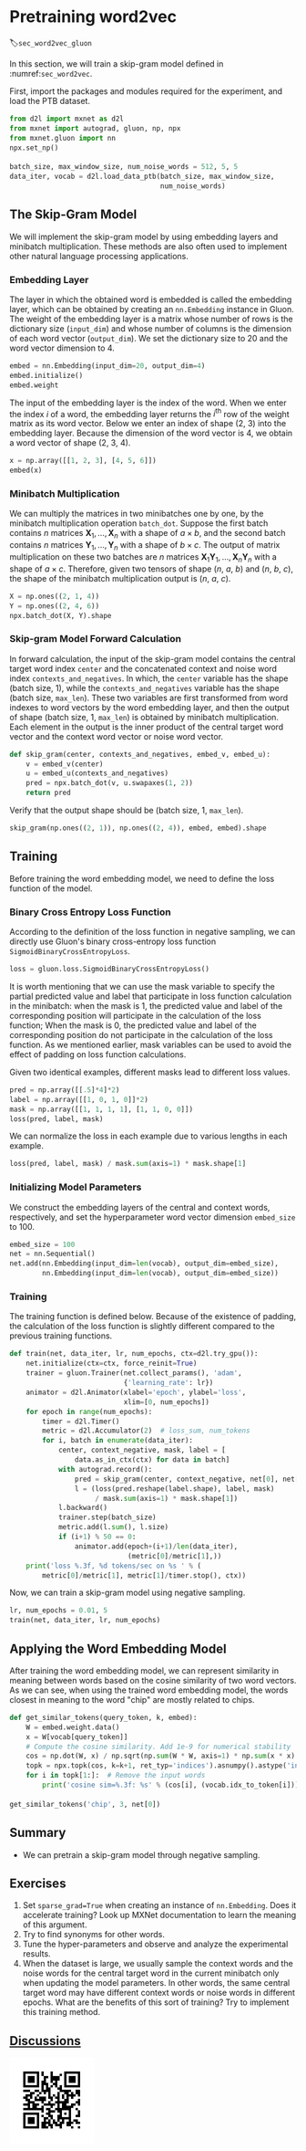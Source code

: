 # Pretraining word2vec
:label:`sec_word2vec_gluon`

In this section, we will train a skip-gram model defined in
:numref:`sec_word2vec`.

First, import the packages and modules required for the experiment, and load the PTB dataset.

```python
from d2l import mxnet as d2l
from mxnet import autograd, gluon, np, npx
from mxnet.gluon import nn
npx.set_np()

batch_size, max_window_size, num_noise_words = 512, 5, 5
data_iter, vocab = d2l.load_data_ptb(batch_size, max_window_size,
                                     num_noise_words)
```

## The Skip-Gram Model

We will implement the skip-gram model by using embedding layers and minibatch multiplication. These methods are also often used to implement other natural language processing applications.

### Embedding Layer

The layer in which the obtained word is embedded is called the embedding layer, which can be obtained by creating an `nn.Embedding` instance in Gluon. The weight of the embedding layer is a matrix whose number of rows is the dictionary size (`input_dim`) and whose number of columns is the dimension of each word vector (`output_dim`). We set the dictionary size to $20$ and the word vector dimension to $4$.

```python
embed = nn.Embedding(input_dim=20, output_dim=4)
embed.initialize()
embed.weight
```

The input of the embedding layer is the index of the word. When we enter the index $i$ of a word, the embedding layer returns the $i^\mathrm{th}$ row of the weight matrix as its word vector. Below we enter an index of shape ($2$, $3$) into the embedding layer. Because the dimension of the word vector is 4, we obtain a word vector of shape ($2$, $3$, $4$).

```python
x = np.array([[1, 2, 3], [4, 5, 6]])
embed(x)
```

### Minibatch Multiplication

We can multiply the matrices in two minibatches one by one, by the minibatch multiplication operation `batch_dot`. Suppose the first batch contains $n$ matrices $\mathbf{X}_1, \ldots, \mathbf{X}_n$ with a shape of $a\times b$, and the second batch contains $n$ matrices $\mathbf{Y}_1, \ldots, \mathbf{Y}_n$ with a shape of $b\times c$. The output of matrix multiplication on these two batches are $n$ matrices $\mathbf{X}_1\mathbf{Y}_1, \ldots, \mathbf{X}_n\mathbf{Y}_n$ with a shape of $a\times c$. Therefore, given two tensors of shape ($n$, $a$, $b$) and ($n$, $b$, $c$), the shape of the minibatch multiplication output is ($n$, $a$, $c$).

```python
X = np.ones((2, 1, 4))
Y = np.ones((2, 4, 6))
npx.batch_dot(X, Y).shape
```

### Skip-gram Model Forward Calculation

In forward calculation, the input of the skip-gram model contains the central target word index `center` and the concatenated context and noise word index `contexts_and_negatives`. In which, the `center` variable has the shape (batch size, 1), while the `contexts_and_negatives` variable has the shape (batch size, `max_len`). These two variables are first transformed from word indexes to word vectors by the word embedding layer, and then the output of shape (batch size, 1, `max_len`) is obtained by minibatch multiplication. Each element in the output is the inner product of the central target word vector and the context word vector or noise word vector.

```python
def skip_gram(center, contexts_and_negatives, embed_v, embed_u):
    v = embed_v(center)
    u = embed_u(contexts_and_negatives)
    pred = npx.batch_dot(v, u.swapaxes(1, 2))
    return pred
```

Verify that the output shape should be (batch size, 1, `max_len`).

```python
skip_gram(np.ones((2, 1)), np.ones((2, 4)), embed, embed).shape
```

## Training

Before training the word embedding model, we need to define the loss function of the model.

### Binary Cross Entropy Loss Function

According to the definition of the loss function in negative sampling, we can directly use Gluon's binary cross-entropy loss function `SigmoidBinaryCrossEntropyLoss`.

```python
loss = gluon.loss.SigmoidBinaryCrossEntropyLoss()
```

It is worth mentioning that we can use the mask variable to specify the partial predicted value and label that participate in loss function calculation in the minibatch: when the mask is 1, the predicted value and label of the corresponding position will participate in the calculation of the loss function; When the mask is 0, the predicted value and label of the corresponding position do not participate in the calculation of the loss function. As we mentioned earlier, mask variables can be used to avoid the effect of padding on loss function calculations.

Given two identical examples, different masks lead to different loss values.

```python
pred = np.array([[.5]*4]*2)
label = np.array([[1, 0, 1, 0]]*2)
mask = np.array([[1, 1, 1, 1], [1, 1, 0, 0]])
loss(pred, label, mask)
```

We can normalize the loss in each example due to various lengths in each example.

```python
loss(pred, label, mask) / mask.sum(axis=1) * mask.shape[1]
```

### Initializing Model Parameters

We construct the embedding layers of the central and context words, respectively, and set the hyperparameter word vector dimension `embed_size` to 100.

```python
embed_size = 100
net = nn.Sequential()
net.add(nn.Embedding(input_dim=len(vocab), output_dim=embed_size),
        nn.Embedding(input_dim=len(vocab), output_dim=embed_size))
```

### Training

The training function is defined below. Because of the existence of padding, the calculation of the loss function is slightly different compared to the previous training functions.

```python
def train(net, data_iter, lr, num_epochs, ctx=d2l.try_gpu()):
    net.initialize(ctx=ctx, force_reinit=True)
    trainer = gluon.Trainer(net.collect_params(), 'adam',
                            {'learning_rate': lr})
    animator = d2l.Animator(xlabel='epoch', ylabel='loss',
                            xlim=[0, num_epochs])
    for epoch in range(num_epochs):
        timer = d2l.Timer()
        metric = d2l.Accumulator(2)  # loss_sum, num_tokens
        for i, batch in enumerate(data_iter):
            center, context_negative, mask, label = [
                data.as_in_ctx(ctx) for data in batch]
            with autograd.record():
                pred = skip_gram(center, context_negative, net[0], net[1])
                l = (loss(pred.reshape(label.shape), label, mask)
                     / mask.sum(axis=1) * mask.shape[1])
            l.backward()
            trainer.step(batch_size)
            metric.add(l.sum(), l.size)
            if (i+1) % 50 == 0:
                animator.add(epoch+(i+1)/len(data_iter),
                             (metric[0]/metric[1],))
    print('loss %.3f, %d tokens/sec on %s ' % (
        metric[0]/metric[1], metric[1]/timer.stop(), ctx))
```

Now, we can train a skip-gram model using negative sampling.

```python
lr, num_epochs = 0.01, 5
train(net, data_iter, lr, num_epochs)
```

## Applying the Word Embedding Model

After training the word embedding model, we can represent similarity in meaning between words based on the cosine similarity of two word vectors. As we can see, when using the trained word embedding model, the words closest in meaning to the word "chip" are mostly related to chips.

```python
def get_similar_tokens(query_token, k, embed):
    W = embed.weight.data()
    x = W[vocab[query_token]]
    # Compute the cosine similarity. Add 1e-9 for numerical stability
    cos = np.dot(W, x) / np.sqrt(np.sum(W * W, axis=1) * np.sum(x * x) + 1e-9)
    topk = npx.topk(cos, k=k+1, ret_typ='indices').asnumpy().astype('int32')
    for i in topk[1:]:  # Remove the input words
        print('cosine sim=%.3f: %s' % (cos[i], (vocab.idx_to_token[i])))

get_similar_tokens('chip', 3, net[0])
```

## Summary

* We can pretrain a skip-gram model through negative sampling.


## Exercises

1. Set `sparse_grad=True` when creating an instance of `nn.Embedding`. Does it accelerate training? Look up MXNet documentation to learn the meaning of this argument.
1. Try to find synonyms for other words.
1. Tune the hyper-parameters and observe and analyze the experimental results.
1. When the dataset is large, we usually sample the context words and the noise words for the central target word in the current minibatch only when updating the model parameters. In other words, the same central target word may have different context words or noise words in different epochs. What are the benefits of this sort of training? Try to implement this training method.


## [Discussions](https://discuss.mxnet.io/t/2387)

![](../img/qr_word2vec-pretraining.svg)
